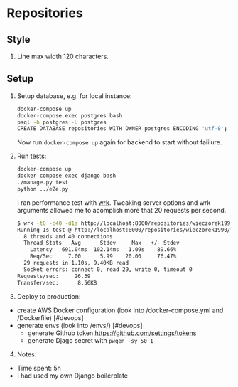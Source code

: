 # Repositories

## Style

1. Line max width 120 characters.

## Setup

1. Setup database, e.g. for local instance:
    ```bash
    docker-compose up
    docker-compose exec postgres bash
    psql -h postgres -U postgres
    CREATE DATABASE repositories WITH OWNER postgres ENCODING 'utf-8';
    ```
    Now run `docker-compose up` again for backend to start without faiilure.

2. Run tests:
    ```bash
    docker-compose up
    docker-compose exec django bash
    ./manage.py test
    python ../e2e.py
    ```

    I ran performance test with [wrk](https://github.com/wg/wrk). Tweaking server options and wrk arguments allowed me
    to acomplish more that 20 requests per second.

    ```bash
    $ wrk -t8 -c40 -d1s http://localhost:8000/repositories/wieczorek1990/wieczorek1990.github.io/
    Running 1s test @ http://localhost:8000/repositories/wieczorek1990/wieczorek1990.github.io/
      8 threads and 40 connections
      Thread Stats   Avg      Stdev     Max   +/- Stdev
        Latency   691.04ms  102.14ms   1.09s    89.66%
        Req/Sec     7.00      5.99    20.00     76.47%
      29 requests in 1.10s, 9.40KB read
      Socket errors: connect 0, read 29, write 0, timeout 0
    Requests/sec:     26.39
    Transfer/sec:      8.56KB
     ```

3. Deploy to production:
  * create AWS Docker configuration (look into /docker-compose.yml and /Dockerfile) [#devops]
  * generate envs (look into /envs/) [#devops]
    * generate Github token https://github.com/settings/tokens
    * generate Djago secret with `pwgen -sy 50 1`

4. Notes:
  * Time spent: 5h
  * I had used my own Django boilerplate
